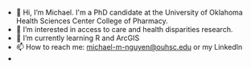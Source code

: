- 👋 Hi, I’m Michael. I'm a PhD candidate at the University of Oklahoma Health Sciences Center College of Pharmacy.
- 👀 I’m interested in access to care and health disparities research.
- 🌱 I’m currently learning R and ArcGIS
- 📫 How to reach me: michael-m-nguyen@ouhsc.edu or my LinkedIn
- 

<!---
mnguye17/mnguye17 is a ✨ special ✨ repository because its `README.md` (this file) appears on your GitHub profile.
You can click the Preview link to take a look at your changes.
--->
